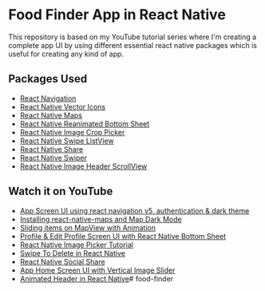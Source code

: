 # Food Finder App in React Native

This repository is based on my YouTube tutorial series where I'm creating a complete app UI by using different essential react native packages which is useful for creating any kind of app.

## Packages Used
- [React Navigation](https://reactnavigation.org/)
- [React Native Vector Icons](https://github.com/oblador/react-native-vector-icons)
- [React Native Maps](https://github.com/react-native-community/react-native-maps)
- [React Native Reanimated Bottom Sheet](https://github.com/osdnk/react-native-reanimated-bottom-sheet)
- [React Native Image Crop Picker](https://github.com/ivpusic/react-native-image-crop-picker)
- [React Native Swipe ListView](https://github.com/jemise111/react-native-swipe-list-view)
- [React Native Share](https://github.com/react-native-community/react-native-share)
- [React Native Swiper](https://github.com/leecade/react-native-swiper)
- [React Native Image Header ScrollView](https://github.com/bamlab/react-native-image-header-scroll-view)

## Watch it on YouTube
- [App Screen UI using react navigation v5, authentication & dark theme](https://www.youtube.com/playlist?list=PLQWFhX-gwJbmmqcP-9zMXBaxQbGKfIJY2)
- [Installing react-native-maps and Map Dark Mode](https://www.youtube.com/watch?v=4N-8RTeQ1fA)
- [Sliding items on MapView with Animation](https://www.youtube.com/watch?v=2vILzRmEqGI)
- [Profile & Edit Profile Screen UI with React Native Bottom Sheet](https://youtu.be/mjJzaiGkaQA)
- [React Native Image Picker Tutorial](https://youtu.be/3_ldEVWlL18)
- [Swipe To Delete in React Native](https://youtu.be/k-Ra0tdCEOc)
- [React Native Social Share](https://youtu.be/vXzpEJeVmi8)
- [App Home Screen UI with Vertical Image Slider](https://www.youtube.com/watch?v=GXe3EuVog9c)
- [Animated Header in React Native](https://youtu.be/JqlYrpoExE8)# food-finder
